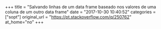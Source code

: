 +++
title = "Salvando linhas de um data frame baseado nos valores de uma coluna de um outro data frame"
date = "2017-10-30 10:40:52"
categories = ["sopt"]
original_url = "https://pt.stackoverflow.com/q/250762"
at_home="no"
+++

